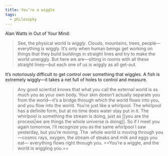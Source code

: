 ```yaml
---
title: You’re a wiggle
tags:
  - philosophy
---
```

Alan Watts in Out of Your Mind: 

> See, the physical world is *wiggly*. Clouds, mountains, trees, people—everything is wiggly. It’s only when human beings get working on things that they build buildings in straight lines and try to make the world unwiggly. But here we are—sitting in rooms with all these straight lines—but each one of us is wiggly as all get-out.

It’s notoriously difficult to get control over something that wiggles. A fish is extremely wiggly—it takes a net full of holes to control and measure. 

> Any good scientist knows that what you call the external world is as much you as your own body. Your skin doesn’t actually separate you from the world—it’s a bridge through which the world flows into you, and you flow into the world. You’re just like a whirlpool. The whirlpool has a definite form, but at no time does water stay put in it. The whirlpool is something the stream is doing, just as [[you are the process|we are things the whole universe is doing]]. So if I meet you again tomorrow, I’ll recognize you as the same whirlpool I saw yesterday, but you’re moving. The  whole world is moving through you—cosmic rays, oxygen, the stream of steaks and milk and eggs you eat— everything flows right through you. ==You’re a wiggle, and the world is wiggling you.==
